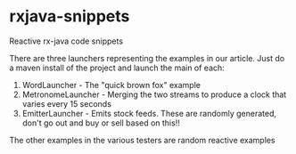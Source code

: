 # rxjava-snippets
Reactive rx-java code snippets

There are three launchers representing the examples in our article. Just do a maven install of the project and launch the main of each:

1. WordLauncher - The "quick brown fox" example
2. MetronomeLauncher - Merging the two streams to produce a clock that varies every 15 seconds
3. EmitterLauncher - Emits stock feeds. These are randomly generated, don't go out and buy or sell based on this!!

The other examples in the various testers are random reactive examples
